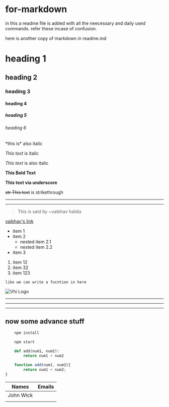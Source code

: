 # for-markdown
in this a readme file is added with all the neecessary and daily used commands. refer these incase of confusion.


here is another copy of markdown in readme.md

<!----Headings----->
# heading 1
## heading 2
### heading 3
#### heading 4
##### heading 5
###### heading 6

\*this is\* also italic

<!----italic----->
*This text* is italic

_This text_ is also italic

<!----Bold----->
**This Bold Text**

__This text via underscore__

<!----strikethrough----->
~~str This text~~ is strikethrough

<!----Horizontal Rule----->
<!-- both are used to create a line -->

---
___

<!-- blockquote -->
> This is said by ~vaibhav haldia


<!-- links -->

[vaibhav's link](www.fast.com) 


<!-- UL -->

* item 1
* item 2
    * nested item 2.1
    * nested item 2.2
* item 3


<!-- OL(ordered list) -->
1. item 12
1. item 32
1. item 123

<!-- inline code blocks-->
` like we can write a fucntion in here `

<!-- Images -->
![Vhi Logo](https://upload.wikimedia.org/wikipedia/commons/thumb/c/ce/Antu_tor-browser.svg/512px-Antu_tor-browser.svg.png)


---
___
---
## now some advance stuff


<!-- github markdown -->

<!-- code blocks -->
```bash
    npm install 

    npm start
```

```python
    def add(num1, num2):
        return num1 + num2 
```

```javascript
    function add(num1, num2){
        return num1 + num2;
}
```

<!-- tables-->
|Names      | Emails   |
| --------- | -------- |
| John Wick | |
|||

